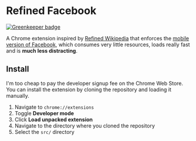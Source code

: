 # Refined Facebook

[![Greenkeeper badge](https://badges.greenkeeper.io/faviouz/refined-facebook.svg)](https://greenkeeper.io/)

A Chrome extension inspired by [Refined Wikipedia](https://github.com/ismamz/refined-wikipedia) that enforces the [mobile version of Facebook](https://m.facebook.com), which consumes very little resources, loads really fast and is **much less distracting**.

## Install

I'm too cheap to pay the developer signup fee on the Chrome Web Store. You can install the extension by cloning the repository and loading it manually.

1. Navigate to `chrome://extensions`
2. Toggle **Developer mode**
3. Click **Load unpacked extension**
4. Navigate to the directory where you cloned the repository
5. Select the `src/` directory
